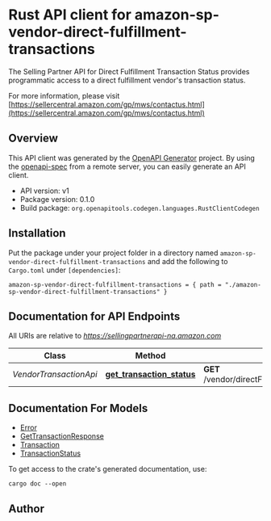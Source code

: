 # Rust API client for amazon-sp-vendor-direct-fulfillment-transactions

The Selling Partner API for Direct Fulfillment Transaction Status provides programmatic access to a direct fulfillment vendor's transaction status.

For more information, please visit [https://sellercentral.amazon.com/gp/mws/contactus.html](https://sellercentral.amazon.com/gp/mws/contactus.html)

## Overview

This API client was generated by the [OpenAPI Generator](https://openapi-generator.tech) project.  By using the [openapi-spec](https://openapis.org) from a remote server, you can easily generate an API client.

- API version: v1
- Package version: 0.1.0
- Build package: `org.openapitools.codegen.languages.RustClientCodegen`

## Installation

Put the package under your project folder in a directory named `amazon-sp-vendor-direct-fulfillment-transactions` and add the following to `Cargo.toml` under `[dependencies]`:

```
amazon-sp-vendor-direct-fulfillment-transactions = { path = "./amazon-sp-vendor-direct-fulfillment-transactions" }
```

## Documentation for API Endpoints

All URIs are relative to *https://sellingpartnerapi-na.amazon.com*

Class | Method | HTTP request | Description
------------ | ------------- | ------------- | -------------
*VendorTransactionApi* | [**get_transaction_status**](docs/VendorTransactionApi.md#get_transaction_status) | **GET** /vendor/directFulfillment/transactions/v1/transactions/{transactionId} | 


## Documentation For Models

 - [Error](docs/Error.md)
 - [GetTransactionResponse](docs/GetTransactionResponse.md)
 - [Transaction](docs/Transaction.md)
 - [TransactionStatus](docs/TransactionStatus.md)


To get access to the crate's generated documentation, use:

```
cargo doc --open
```

## Author



